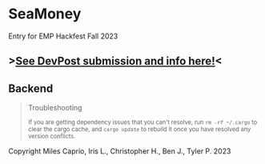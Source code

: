 # SeaMoney
Entry for EMP Hackfest Fall 2023 
## \>[See DevPost submission and info here!](https://devpost.com/software/seamoney)\<

## Backend
> Troubleshooting
> 
> <sub> If you are getting dependency issues that you can't resolve, run `rm -rf ~/.cargo` to clear the cargo cache, and `cargo update` to rebuild it once you have resolved any version conflicts. </sub>

Copyright Miles Caprio, Iris L., Christopher H., Ben J., Tyler P. 2023
